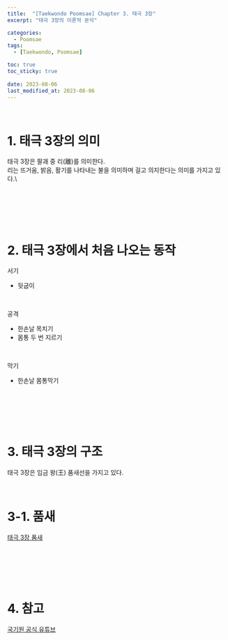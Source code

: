 ```yaml
---
title:  "[Taekwondo Poomsae] Chapter 3. 태극 3장"
excerpt: "태극 3장의 이론적 분석"

categories:
  - Poomsae
tags:
  - [Taekwondo, Poomsae]

toc: true
toc_sticky: true
 
date: 2023-08-06
last_modified_at: 2023-08-06
---
```


&nbsp;

# 1. 태극 3장의 의미
태극 3장은 팔괘 중 리(離)를 의미한다.\
리는 뜨거움, 밝음, 활기를 나타내는 불을 의미하며 걸고 의지한다는 의미를 가지고 있다.\

&nbsp;

&nbsp;

&nbsp;

# 2. 태극 3장에서 처음 나오는 동작
서기
- 뒷굽이

&nbsp;
 
공격
- 한손날 목치기
- 몸통 두 번 지르기
  
&nbsp;

막기
- 한손날 몸통막기

&nbsp;

&nbsp;

&nbsp;

# 3. 태극 3장의 구조
태극 3장은 임금 왕(王) 품새선을 가지고 있다.

&nbsp;

# 3-1. 품새
[태극 3장 품새](https://youtu.be/ZUKAsSi-ziA?t=73)

&nbsp;

&nbsp;

&nbsp;

# 4. 참고
[국기원 공식 유튜브](https://youtu.be/ZUKAsSi-ziA)
